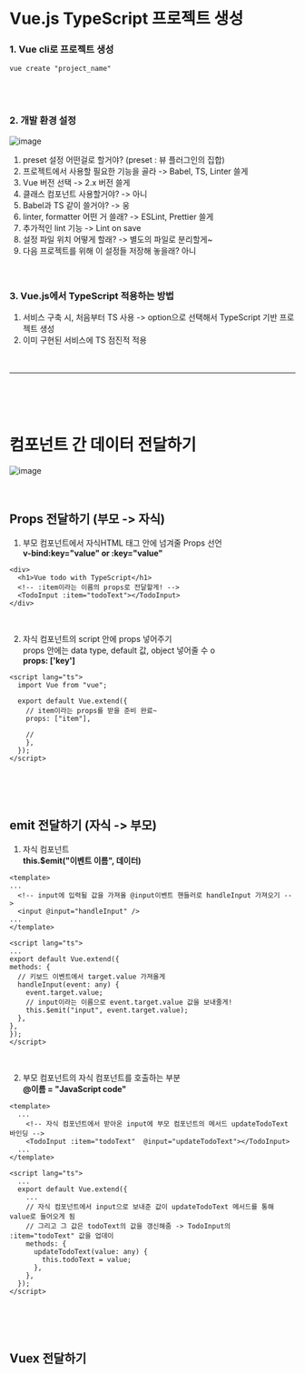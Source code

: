 # Vue.js TypeScript 프로젝트 생성

### 1. Vue cli로 프로젝트 생성
```
vue create "project_name"
```
<br /><br />
### 2. 개발 환경 설정
  ![image](https://github.com/seungyeonnn/vue-study/assets/42060859/decbfc05-7da5-49a2-93c7-caf5bda291fe)

  1) preset 설정 어떤걸로 할거야? (preset : 뷰 플러그인의 집합)
  2) 프로젝트에서 사용할 필요한 기능을 골라 -> Babel, TS, Linter 쓸게
  3) Vue 버전 선택 -> 2.x 버전 쓸게
  4) 클래스 컴포넌트 사용할거야? -> 아니
  5) Babel과 TS 같이 쓸거야? -> 웅
  6) linter, formatter 어떤 거 쓸래? -> ESLint, Prettier 쓸게
  7) 추가적인 lint 기능 -> Lint on save
  8) 설정 파일 위치 어떻게 할래? -> 별도의 파일로 분리할게~
  9) 다음 프로젝트를 위해 이 설정들 저장해 놓을래? 아니
<br /><br /><br />
### 3. Vue.js에서 TypeScript 적용하는 방법
  1. 서비스 구축 시, 처음부터 TS 사용 -> option으로 선택해서 TypeScript 기반 프로젝트 생성<br />
  2. 이미 구현된 서비스에 TS 점진적 적용 
<br /><br /><br />
---
<br /><br /><br />
# 컴포넌트 간 데이터 전달하기
![image](https://github.com/seungyeonnn/vue-study/assets/42060859/960bbcf1-9bfa-4b73-bf93-861045729144)

<br />

## Props 전달하기 (부모 -> 자식)
1. 부모 컴포넌트에서 자식HTML 태그 안에 넘겨줄 Props 선언 <br />
   **v-bind:key="value"  or  :key="value"**
  ```
  <div>
    <h1>Vue todo with TypeScript</h1>
    <!-- :item이라는 이름의 props로 전달할게! -->
    <TodoInput :item="todoText"></TodoInput>
  </div>
  ```

<br />

2. 자식 컴포넌트의 script 안에 props 넣어주기 <br />
   props 안에는 data type, default 값, object 넣어줄 수 o <br />
   **props: ['key']**
```
<script lang="ts">
  import Vue from "vue";

  export default Vue.extend({
    // item이라는 props를 받을 준비 완료~
    props: ["item"],

    //
    },
  });
</script>
```
<br /><br /><br />

## emit 전달하기 (자식 -> 부모)
1. 자식 컴포넌트 <br />
   **this.$emit("이벤트 이름", 데이터)**
  ```
<template>
  ...
    <!-- input에 입력될 값을 가져올 @input이벤트 핸들러로 handleInput 가져오기 -->
    <input @input="handleInput" />
  ...
</template>

<script lang="ts">
...
export default Vue.extend({
  methods: {
    // 키보드 이벤트에서 target.value 가져올게
    handleInput(event: any) {
      event.target.value;
      // input이라는 이름으로 event.target.value 값을 보내줄게!
      this.$emit("input", event.target.value);
    },
  },
});
</script>
  ```
<br />
   
2. 부모 컴포넌트의 자식 컴포넌트를 호출하는 부분 <br />
   **@이름 = "JavaScript code"**

```
<template>
  ...
    <!-- 자식 컴포넌트에서 받아온 input에 부모 컴포넌트의 메서드 updateTodoText 바인딩 -->
    <TodoInput :item="todoText"  @input="updateTodoText"></TodoInput>
  ...
</template>

<script lang="ts">
  ...
  export default Vue.extend({
    ...
    // 자식 컴포넌트에서 input으로 보내준 값이 updateTodoText 메서드를 통해 value로 들어오게 됨
    // 그리고 그 값은 todoText의 값을 갱신해줌 -> TodoInput의 :item="todoText" 값을 업데이
    methods: {
      updateTodoText(value: any) {
        this.todoText = value;
      },
    },
  });
</script>
```

<br /><br /><br />


## Vuex 전달하기
